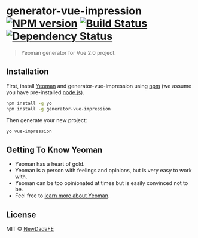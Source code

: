 # generator-vue-impression [![NPM version][npm-image]][npm-url] [![Build Status][travis-image]][travis-url] [![Dependency Status][daviddm-image]][daviddm-url]
> Yeoman generator for Vue 2.0 project.

## Installation

First, install [Yeoman](http://yeoman.io) and generator-vue-impression using [npm](https://www.npmjs.com/) (we assume you have pre-installed [node.js](https://nodejs.org/)).

```bash
npm install -g yo
npm install -g generator-vue-impression
```

Then generate your new project:

```bash
yo vue-impression
```

## Getting To Know Yeoman

 * Yeoman has a heart of gold.
 * Yeoman is a person with feelings and opinions, but is very easy to work with.
 * Yeoman can be too opinionated at times but is easily convinced not to be.
 * Feel free to [learn more about Yeoman](http://yeoman.io/).

## License

MIT © [NewDadaFE](https://github.com/NewDadaFE)


[npm-image]: https://badge.fury.io/js/generator-vue-impression.svg
[npm-url]: https://npmjs.org/package/generator-vue-impression
[travis-image]: https://travis-ci.org/NewDadaFE/generator-vue-impression.svg?branch=master
[travis-url]: https://travis-ci.org/NewDadaFE/generator-vue-impression
[daviddm-image]: https://david-dm.org/NewDadaFE/generator-vue-impression.svg?theme=shields.io
[daviddm-url]: https://david-dm.org/NewDadaFE/generator-vue-impression
